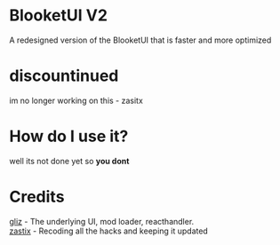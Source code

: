 # BlooketUI V2
A redesigned version of the BlooketUI that is faster and more optimized

# discountinued
im no longer working on this - zasitx

# How do I use it?
well its not done yet so <b>you dont</b>

# Credits
[gliz](https://twitter.com/glizuwu) - The underlying UI, mod loader, reacthandler.<br>
[zastix](https://github.com/notzastix) - Recoding all the hacks and keeping it updated
